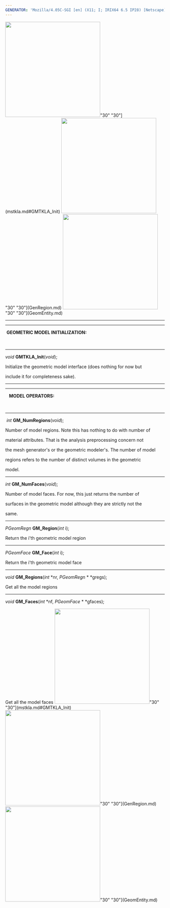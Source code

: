```yaml
---
GENERATOR: 'Mozilla/4.05C-SGI [en] (X11; I; IRIX64 6.5 IP28) [Netscape]'
---
```

<img height="300" width="300" src="https://lanl.github.io/LaGriT/assets/images/arrow2.gif">"30"
"30"](mstkla.md#GMTKLA_Init) <img height="300" width="300" src="https://lanl.github.io/LaGriT/assets/images/arrow3.gif">"30"
"30"](GenRegion.md) <img height="300" width="300" src="https://lanl.github.io/LaGriT/assets/images/arrow4.gif">"30"
"30"](GeomEntity.md)

------------------------------------------------------------------------

------------------------------------------------------------------------

 **GEOMETRIC MODEL INITIALIZATION:**

 

------------------------------------------------------------------------

*void* **GMTKLA\_Init**(*void*);

Initialize the geometric model interface (does nothing for now but

include it for completeness sake).

------------------------------------------------------------------------

------------------------------------------------------------------------

   **MODEL OPERATORS:**

 

------------------------------------------------------------------------

 *int* **GM\_NumRegions**(*void*);

Number of model regions. Note this has nothing to do with number of

material attributes. That is the analysis preprocessing concern not

the mesh generator's or the geometric modeler's. The number of model

regions refers to the number of distinct volumes in the geometric

model.

------------------------------------------------------------------------

*int* **GM\_NumFaces**(*void*);

Number of model faces. For now, this just returns the number of

surfaces in the geometric model although they are strictly not the

same.

------------------------------------------------------------------------

*PGeomRegn* **GM\_Region**(*int* i);

Return the i'th geometric model region

------------------------------------------------------------------------

*PGeomFace* **GM\_Face**(*int* i);

Return the i'th geometric model face

------------------------------------------------------------------------

*void* **GM\_Regions**(*int* 
*nr, *PGeomRegn* 
*
*gregs);

Get all the model regions

------------------------------------------------------------------------

*void* **GM\_Faces**(*int* 
*nf, *PGeomFace* 
*
*gfaces);

Get all the model faces
<img height="300" width="300" src="https://lanl.github.io/LaGriT/assets/images/arrow2.gif">"30"
"30"](mstkla.md#GMTKLA_Init) <img height="300" width="300" src="https://lanl.github.io/LaGriT/assets/images/arrow3.gif">"30"
"30"](GenRegion.md) <img height="300" width="300" src="https://lanl.github.io/LaGriT/assets/images/arrow4.gif">"30"
"30"](GeomEntity.md)

